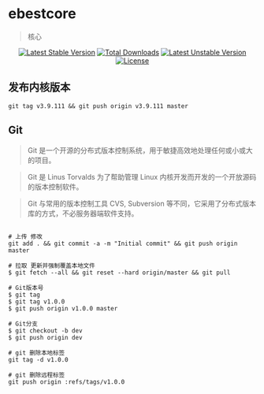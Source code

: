 # ebestcore

> 核心

<p align="center">
<a href="https://packagist.org/packages/hongyukeji/ebestcore"><img src="https://poser.pugx.org/hongyukeji/ebestcore/v/stable" alt="Latest Stable Version"></a>
<a href="https://packagist.org/packages/hongyukeji/ebestcore"><img src="https://poser.pugx.org/hongyukeji/ebestcore/downloads" alt="Total Downloads"></a>
<a href="https://packagist.org/packages/hongyukeji/ebestcore"><img src="https://poser.pugx.org/hongyukeji/ebestcore/v/unstable" alt="Latest Unstable Version"></a>
<a href="https://packagist.org/packages/hongyukeji/ebestcore"><img src="https://poser.pugx.org/hongyukeji/ebestcore/license" alt="License"></a>
</p>

发布内核版本
-------------------

```
git tag v3.9.111 && git push origin v3.9.111 master
```

Git
-------------------

> Git 是一个开源的分布式版本控制系统，用于敏捷高效地处理任何或小或大的项目。

> Git 是 Linus Torvalds 为了帮助管理 Linux 内核开发而开发的一个开放源码的版本控制软件。

> Git 与常用的版本控制工具 CVS, Subversion 等不同，它采用了分布式版本库的方式，不必服务器端软件支持。

```

# 上传 修改
git add . && git commit -a -m "Initial commit" && git push origin master

# 拉取 更新并强制覆盖本地文件
$ git fetch --all && git reset --hard origin/master && git pull

# Git版本号
$ git tag
$ git tag v1.0.0
$ git push origin v1.0.0 master

# Git分支
$ git checkout -b dev
$ git push origin dev

# git 删除本地标签
git tag -d v1.0.0  

# git 删除远程标签
git push origin :refs/tags/v1.0.0 
```